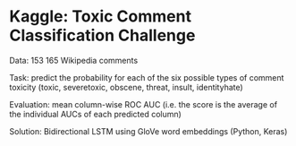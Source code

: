# Kaggle: Toxic Comment Classification Challenge

Data: 153 165 Wikipedia comments

Task: predict the probability for each of the six possible types of comment toxicity (toxic, severetoxic, obscene, threat, insult, identityhate)

Evaluation: mean column-wise ROC AUC (i.e. the score is the average of the individual AUCs of each predicted column)

Solution: Bidirectional LSTM using GloVe word embeddings (Python, Keras)

